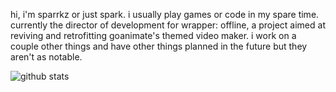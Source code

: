 hi, i'm sparrkz or just spark. i usually play games or code in my spare time. currently the director of development for wrapper: offline, a project aimed at reviving and retrofitting goanimate's themed video maker. i work on a couple other things and have other things planned in the future but they aren't as notable.

![github stats](https://github-readme-stats.vercel.app/api?username=sparrkzz&count_private=true&show_icons=true&theme=nightowl)
